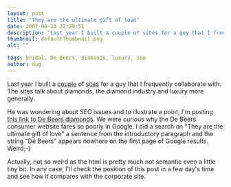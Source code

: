 ```yaml
---
layout: post
title: "They are the ultimate gift of love"
date: 2007-06-23 22:29:51
description: "Last year I built a couple of sites for a guy that I frequently collaborate with. The sites talk about diamonds, the diamond industry and luxury more generally. He was wondering about SEO issues and to illustrate a point, I&#8217;m&#8230;"
thumbnail: defaultThumbnail.png
alt: ""

tags: bridal, De Beers, diamonds, luxury, seo
author: dug
---
```


<p>Last year I built a <a href="http://www.janusthinking.com/">couple</a> of <a href="http://www.allieddiamonds.com/">sites</a> for a guy that I frequently collaborate with. The sites talk about diamonds, the diamond industry and luxury more generally.</p>

<p>He was wondering about <span class="caps">SEO </span>issues and to illustrate a point, I'm posting <a title="De Beers bridal diamonds. They are the ultimate gift of love." href="http://www.debeers.com/icat/topbridal">this link to De Beers diamonds</a>. We were curious why the De Beers consumer website fares so poorly in Google. I did a search on "They are the ultimate gift of love" a sentence from the introductory paragraph and the string "De Beers" appears nowhere on the first page of Google results. Weird;-)</p>

<p>Actually, not so weird as the html is pretty much not semantic even a little tiny bit. In any case, I'll check the position of this post in a few day's time and see how it compares with the corporate site.</p>
